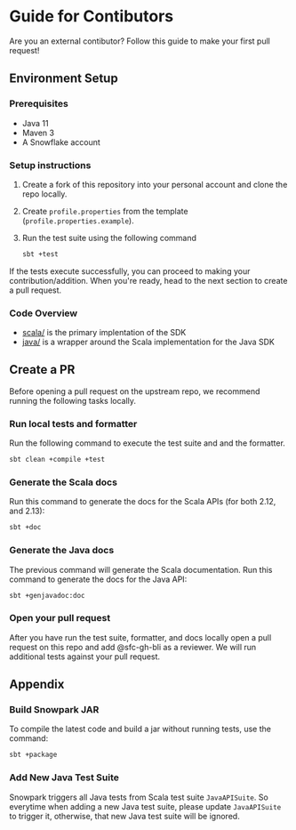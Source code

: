 # Guide for Contibutors

Are you an external contibutor? Follow this guide to make your first pull request!

## Environment Setup

### Prerequisites

- Java 11
- Maven 3
- A Snowflake account

### Setup instructions

1. Create a fork of this repository into your personal account and clone the repo locally. 
2. Create `profile.properties` from the template (`profile.properties.example`).
3. Run the test suite using the following command

    ```bash 
    sbt +test
    ```
    
If the tests execute successfully, you can proceed to making your contribution/addition. When you're ready, head to the next section to create a pull request.

### Code Overview

- [scala/](src/main/scala/) is the primary implentation of the SDK
- [java/](src/main/java/) is a wrapper around the Scala implementation for the Java SDK

## Create a PR

Before opening a pull request on the upstream repo, we recommend running the following tasks locally.

### Run local tests and formatter

Run the following command to execute the test suite and and the formatter.

```bash
sbt clean +compile +test
```

### Generate the Scala docs

Run this command to generate the docs for the Scala APIs (for both 2.12, and 2.13):

```bash
sbt +doc
```

### Generate the Java docs

The previous command will generate the Scala documentation. Run this command to generate the docs for the Java API:

```bash
sbt +genjavadoc:doc
```

### Open your pull request

After you have run the test suite, formatter, and docs locally open a pull request on this repo and add @sfc-gh-bli as a reviewer. We will run additional tests against your pull request.

## Appendix

### Build Snowpark JAR

To compile the latest code and build a jar without running tests, use the command:

```bash 
sbt +package
```

### Add New Java Test Suite

Snowpark triggers all Java tests from Scala test suite `JavaAPISuite`. 
So everytime when adding a new Java test suite, please update `JavaAPISuite` to trigger it,
otherwise, that new Java test suite will be ignored.
